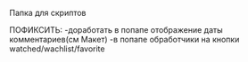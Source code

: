 Папка для скриптов

ПОФИКСИТЬ:
-доработать в попапе отображение даты комментариев(см Макет)
-в попапе обработчики на кнопки watched/wachlist/favorite